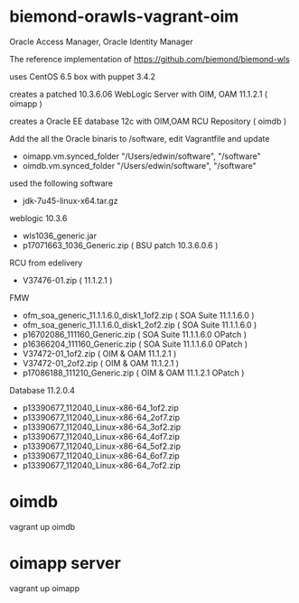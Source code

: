 biemond-orawls-vagrant-oim
==========================

Oracle Access Manager, Oracle Identity Manager

The reference implementation of https://github.com/biemond/biemond-wls  

uses CentOS 6.5 box with puppet 3.4.2

creates a patched 10.3.6.06 WebLogic Server with OIM, OAM 11.1.2.1 ( oimapp )

creates a Oracle EE database 12c with OIM,OAM RCU Repository ( oimdb )

Add the all the Oracle binaris to /software, edit Vagrantfile and update
- oimapp.vm.synced_folder "/Users/edwin/software", "/software"
- oimdb.vm.synced_folder "/Users/edwin/software", "/software"

used the following software
- jdk-7u45-linux-x64.tar.gz

weblogic 10.3.6
- wls1036_generic.jar
- p17071663_1036_Generic.zip ( BSU patch 10.3.6.0.6 )

RCU from edelivery
- V37476-01.zip ( 11.1.2.1 )

FMW
- ofm_soa_generic_11.1.1.6.0_disk1_1of2.zip ( SOA Suite 11.1.1.6.0  )
- ofm_soa_generic_11.1.1.6.0_disk1_2of2.zip ( SOA Suite 11.1.1.6.0  )
- p16702086_111160_Generic.zip ( SOA Suite 11.1.1.6.0  OPatch )
- p16366204_111160_Generic.zip ( SOA Suite 11.1.1.6.0  OPatch )
- V37472-01_1of2.zip ( OIM & OAM 11.1.2.1 )
- V37472-01_2of2.zip ( OIM & OAM 11.1.2.1 )
- p17086188_111210_Generic.zip ( OIM & OAM 11.1.2.1  OPatch )

Database 11.2.0.4
- p13390677_112040_Linux-x86-64_1of2.zip
- p13390677_112040_Linux-x86-64_2of7.zip
- p13390677_112040_Linux-x86-64_3of2.zip
- p13390677_112040_Linux-x86-64_4of7.zip
- p13390677_112040_Linux-x86-64_5of2.zip
- p13390677_112040_Linux-x86-64_6of7.zip
- p13390677_112040_Linux-x86-64_7of2.zip

# oimdb  
vagrant up oimdb

# oimapp server  
vagrant up oimapp


